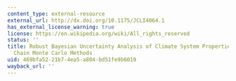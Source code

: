 ```yaml
---
content_type: external-resource
external_url: http://dx.doi.org/10.1175/JCLI4064.1
has_external_license_warning: true
license: https://en.wikipedia.org/wiki/All_rights_reserved
status: ''
title: Robust Bayesian Uncertainty Analysis of Climate System Properties Using Markov
  Chain Monte Carlo Methods
uid: 469bfa52-21b7-4ea5-a804-bd51fe9b6019
wayback_url: ''
---
```

